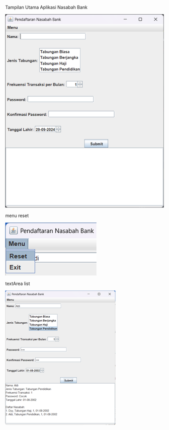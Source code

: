 Tampilan Utama Aplikasi Nasabah Bank

![Picture1](Tugas/ss/Picture1.png)

menu reset

![Picture2](Tugas/ss/Picture2.png)

textArea list

![Picture3](Tugas/ss/Picture3.png)
